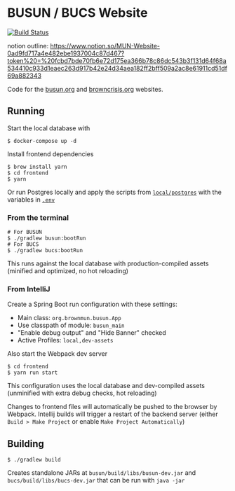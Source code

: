 # BUSUN / BUCS Website

[![Build
Status](https://travis-ci.com/roguePanda/mun-website.svg?token=prSoVvvKWzuULs8q4iDE&branch=master)](https://travis-ci.com/roguePanda/mun-website)

notion outline: https://www.notion.so/MUN-Website-0ad9fd717a4e482ebe1937004c87d467?token%20=%20fcbd7bde70fb6e72d175ea366b78c86dc543b3f131d64f68a534410c933d1eaec263d917b42e24d34aea182ff2bff509a2ac8e61911cd51df69a882343

Code for the [busun.org](http://busun.org/) and [browncrisis.org](http://browncrisis.org/) websites.

## Running

Start the local database with

```shell
$ docker-compose up -d
```

Install frontend dependencies

```shell
$ brew install yarn
$ cd frontend
$ yarn
```

Or run Postgres locally and apply the scripts from [`local/postgres`](local/postgres)
with the variables in [`.env`](.env)

### From the terminal

```shell
# For BUSUN
$ ./gradlew busun:bootRun
# For BUCS
$ ./gradlew bucs:bootRun
```

This runs against the local database with production-compiled
assets (minified and optimized, no hot reloading)

### From IntelliJ

Create a Spring Boot run configuration with these settings:
* Main class: `org.brownmun.busun.App`
* Use classpath of module: `busun_main`
* "Enable debug output" and "Hide Banner" checked
* Active Profiles: `local,dev-assets`

Also start the Webpack dev server

```shell
$ cd frontend
$ yarn run start
```

This configuration uses the local database and dev-compiled assets
(unminified with extra debug checks, hot reloading)

Changes to frontend files will automatically be pushed to the
browser by Webpack. Intellij builds will trigger a restart of the backend
server (either `Build > Make Project` or enable `Make Project Automatically`)

## Building

```
$ ./gradlew build
```

Creates standalone JARs at `busun/build/libs/busun-dev.jar`
and `bucs/build/libs/bucs-dev.jar` that can be run with
`java -jar`